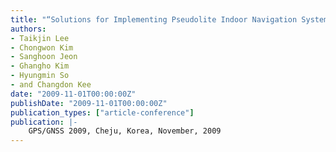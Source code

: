 ```yaml
---
title: "“Solutions for Implementing Pseudolite Indoor Navigation System by Utilizing New Pulsing Scheme and RFID-based Ambiguity Searching Method"
authors:
- Taikjin Lee
- Chongwon Kim
- Sanghoon Jeon
- Ghangho Kim
- Hyungmin So
- and Changdon Kee
date: "2009-11-01T00:00:00Z"
publishDate: "2009-11-01T00:00:00Z"
publication_types: ["article-conference"]
publication: |-
    GPS/GNSS 2009, Cheju, Korea, November, 2009
---
```

